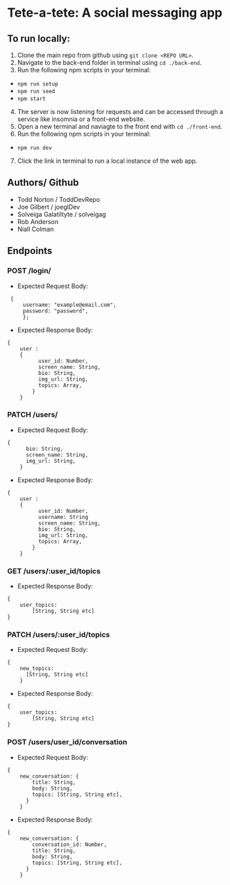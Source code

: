 # Tete-a-tete: A social messaging app

## To run locally:

1. Clone the main repo from github using `git clone <REPO URL>`.
2. Navigate to the back-end folder in terminal using `cd ./back-end`.
3. Run the following npm scripts in your terminal:

- `npm run setup`
- `npm run seed`
- `npm start`

4. The server is now listening for requests and can be accessed through a service like insomnia or a front-end website.
5. Open a new terminal and naviagte to the front end with `cd ./front-end`.
6. Run the following npm scripts in your terminal:

- `npm run dev`
7. Click the link in terminal to run a local instance of the web app.

## Authors/ Github

- Todd Norton / ToddDevRepo
- Joe Gilbert / joeglDev
- Solveiga Galatiltyte / solveigag
- Rob Anderson
- Niall Colman

## Endpoints

### POST /login/

- Expected Request Body:

```
 {
     username: "example@email.com",
     password: "password",
     };
```

- Expected Response Body:

```
{
    user :
    {
          user_id: Number,
          screen_name: String,
          bio: String,
          img_url: String,
          topics: Array,
        }
    }
```

### PATCH /users/

- Expected Request Body:

```
{
      bio: String,
      screen_name: String,
      img_url: String,
    }
```

- Expected Response Body:

```
{
    user :
    {
          user_id: Number,
          username: String
          screen_name: String,
          bio: String,
          img_url: String,
          topics: Array,
        }
    }
```

### GET /users/:user_id/topics

- Expected Response Body:

```
{
    user_topics:
        [String, String etc]
}
```

### PATCH /users/:user_id/topics

- Expected Request Body:

```
{
    new_topics:
      [String, String etc]
    }
```

- Expected Response Body:

```
{
    user_topics:
        [String, String etc]
}
```

### POST /users/user_id/conversation

- Expected Request Body:

```
{
    new_conversation: {
        title: String,
        body: String,
        topics: [String, String etc],
      }
    }

```

- Expected Response Body:

```
{
    new_conversation: {
        conversation_id: Number,
        title: String,
        body: String,
        topics: [String, String etc],
      }
    }
```
